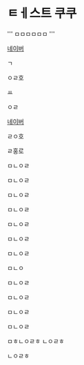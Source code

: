 # ㅌㅔ스트 쿠쿠

'''
ㅁㅁㅁㅁㅁㅁ
'''

[네이버](www.naver.com)


ㄱ
 
ㅇㄹ호

ㅛ

ㅇㄹ


[네이버](www.naver.com)

ㄹㅇ호


ㄹ홍로

ㅁㄴㅇㄹ


ㅁㄴㅇㄹ


ㅁㄴㅇㄹ

ㅁㄴㅇㄹ

ㅁㄴㅇㄹ

ㅁㄴㅇㄹ

ㅁㄴㅇㄹ

ㅁㄴㅇ



ㅁㄴㅇㄹ


ㅁㄴㅇㄹ


ㅁㄴㅇㄹ


ㅁㄴㅇㄹ


ㅁㅎㄴㅇㄹㅎ
ㄴㅇㄹㅎ


ㄴㅇㄹㅎ
